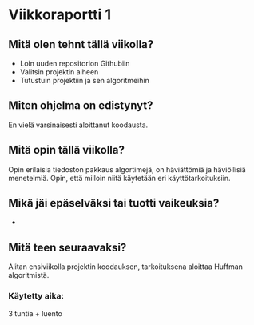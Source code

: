 # Viikkoraportti 1

## Mitä olen tehnt tällä viikolla?
- Loin uuden repositorion Githubiin
- Valitsin projektin aiheen
- Tutustuin projektiin ja sen algoritmeihin

## Miten ohjelma on edistynyt?
En vielä varsinaisesti aloittanut koodausta.

## Mitä opin tällä viikolla?
Opin erilaisia tiedoston pakkaus algortimejä, on häviättömiä ja häviöllisiä menetelmiä. Opin, että milloin niitä käytetään eri käyttötarkoituksiin.

## Mikä jäi epäselväksi tai tuotti vaikeuksia?
-

## Mitä teen seuraavaksi?
Alitan ensiviikolla projektin koodauksen, tarkoituksena aloittaa Huffman algoritmistä.

### Käytetty aika:
3 tuntia + luento
